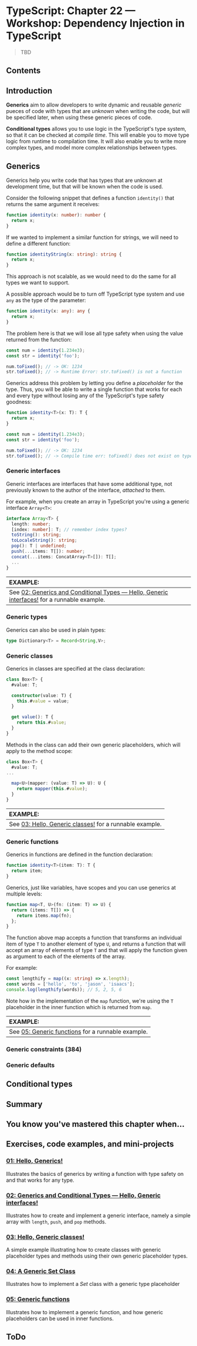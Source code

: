 # TypeScript: Chapter 22 &mdash; Workshop: Dependency Injection in TypeScript
> TBD

## Contents

## Introduction

**Generics** aim to allow developers to write dynamic and reusable *generic* pueces of code with types that are *unknown* when writing the code, but will be specified later, when using these generic pieces of code.

**Conditional types** allows you to use logic in the TypeScript's type system, so that it can be checked at *compile time*. This will enable you to move type logic from runtime to compilation time. It will also enable you to write more complex types, and model more complex relationships between types.

## Generics

Generics help you write code that has types that are unknown at development time, but that will be known when the code is used.

Consider the following snippet that defines a function `identity()` that returns the same argument it receives:

```typescript
function identity(x: number): number {
  return x;
}
```

If we wanted to implement a similar function for strings, we will need to define a different function:

```typescript
function identityString(x: string): string {
  return x;
}
```

This approach is not scalable, as we would need to do the same for all types we want to support.

A possible approach would be to turn off TypeScript type system and use `any` as the type of the parameter:

```typescript
function identity(x: any): any {
  return x;
}
```

The problem here is that we will lose all type safety when using the value returned from the function:

```typescript
const num = identity(1.234e3);
const str = identity('foo');

num.toFixed(); // -> OK: 1234
str.toFixed(); // -> Runtime Error: str.toFixed() is not a function
```

Generics address this problem by letting you define a *placeholder* for the type. Thus, you will be able to write a single function that works for each and every type without losing any of the TypeScript's type safety goodness:

```typescript
function identity<T>(x: T): T {
  return x;
}

const num = identity(1.234e3);
const str = identity('foo');

num.toFixed(); // -> OK: 1234
str.toFixed(); // -> Compile time err: toFixed() does not exist on type 'foo'
```

### Generic interfaces

Generic interfaces are interfaces that have some additional type, not previously known to the author of the interface, *attached* to them.

For example, when you create an array in TypeScript you're using a generic interface `Array<T>`:

```typescript
interface Array<T> {
  length: number;
  [index: number]: T; // remember index types?
  toString(): string;
  toLocaleString(): string;
  pop(): T | undefined;
  push(...items: T[]): number;
  concat(...items: ConcatArray<T>[]): T[];
  ...
}
```

| EXAMPLE: |
| :------- |
| See [02: Generics and Conditional Types &mdash; Hello, Generic interfaces!](02-hello-generic-interfaces) for a runnable example. |

### Generic types

Generics can also be used in plain types:

```typescript
type Dictionary<T> = Record<String,V>;
```


### Generic classes

Generics in classes are specified at the class declaration:

```typescript
class Box<T> {
  #value: T;

  constructor(value: T) {
    this.#value = value;
  }

  get value(): T {
    return this.#value;
  }
}
```

Methods in the class can add their own generic placeholders, which will apply to the method scope:

```typescript
class Box<T> {
  #value: T;
...

  map<U>(mapper: (value: T) => U): U {
    return mapper(this.#value);
  }
}
```

| EXAMPLE: |
| :------- |
| See [03: Hello, Generic classes!](03-hello-generic-classes) for a runnable example. |


### Generic functions

Generics in functions are defined in the function declaration:

```typescript
function identity<T>(item: T): T {
  return item;
}
```

Generics, just like variables, have scopes and you can use generics at multiple levels:

```typescript
function map<T, U>(fn: (item: T) => U) {
  return (items: T[]) => {
    return items.map(fn);
  };
}
```

The function above map accepts a function that transforms an individual item of type `T` to another element of type `U`, and returns a function that will accept an array of elements of type `T` and that will apply the function given as argument to each of the elements of the array.

For example:

```typescript
const lengthify = map((x: string) => x.length);
const words = ['hello', 'to', 'jason', 'isaacs'];
console.log(lengthify(words)); // 5, 2, 5, 6
```

Note how in the implementation of the `map` function, we're using the `T` placeholder in the inner function which is returned from `map`.

| EXAMPLE: |
| :------- |
| See [05: Generic functions](05-generic-functions) for a runnable example. |

### Generic constraints (384)

### Generic defaults

## Conditional types

## Summary

## You know you've mastered this chapter when...

## Exercises, code examples, and mini-projects

### [01: Hello, Generics!](01-hello-generics)
Illustrates the basics of generics by writing a function with type safety on and that works for any type.

### [02: Generics and Conditional Types &mdash; Hello, Generic interfaces!](02-hello-generic-interfaces)
Illustrates how to create and implement a generic interface, namely a simple array with `length`, `push`, and `pop` methods.

### [03: Hello, Generic classes!](03-hello-generic-classes)
A simple example illustrating how to create classes with generic placeholder types and methods using their own generic placeholder types.

### [04: A Generic Set Class](04-generic-set-class)
Illustrates how to implement a *Set* class with a generic type placeholder

### [05: Generic functions](05-generic-functions)
Illustrates how to implement a generic function, and how generic placeholders can be used in inner functions.


## ToDo
